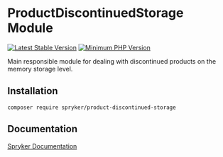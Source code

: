 # ProductDiscontinuedStorage Module
[![Latest Stable Version](https://poser.pugx.org/spryker/product-discontinued-storage/v/stable.svg)](https://packagist.org/packages/spryker/product-discontinued-storage)
[![Minimum PHP Version](https://img.shields.io/badge/php-%3E%3D%208.3-8892BF.svg)](https://php.net/)

Main responsible module for dealing with discontinued products on the memory storage level.

## Installation

```
composer require spryker/product-discontinued-storage
```

## Documentation

[Spryker Documentation](https://docs.spryker.com)
